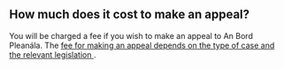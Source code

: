 ##  How much does it cost to make an appeal?

You will be charged a fee if you wish to make an appeal to An Bord Pleanála.
The [ fee for making an appeal depends on the type of case and the relevant
legislation ](https://www.pleanala.ie/en-IE/Fees/Fees-Finder) .
